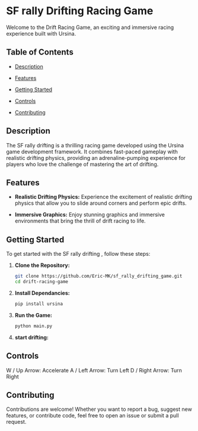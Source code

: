 # SF rally Drifting Racing Game

Welcome to the Drift Racing Game, an exciting and immersive racing experience built with Ursina.

## Table of Contents

- [Description](#description)
- [Features](#features)
- [Getting Started](#getting-started)
- [Controls](#controls)

- [Contributing](#contributing)


## Description

The SF rally drifting is a thrilling racing game developed using the Ursina game development framework. It combines fast-paced gameplay with realistic drifting physics, providing an adrenaline-pumping experience for players who love the challenge of mastering the art of drifting.

## Features

- **Realistic Drifting Physics:** Experience the excitement of realistic drifting physics that allow you to slide around corners and perform epic drifts.

- **Immersive Graphics:** Enjoy stunning graphics and immersive environments that bring the thrill of drift racing to life.

## Getting Started

To get started with the SF rally drifting , follow these steps:

1. **Clone the Repository:**
   ```bash
   git clone https://github.com/Eric-MK/sf_rally_drifting_game.git
   cd drift-racing-game
   ```
2. **Install Dependancies:**
   ```bash
   pip install ursina
   ```
3. **Run the Game:**
   ```bash
   python main.py
   ```
4. **start drifting:**

## Controls
W / Up Arrow: Accelerate
A / Left Arrow: Turn Left
D / Right Arrow: Turn Right

## Contributing 
Contributions are welcome! Whether you want to report a bug, suggest new features, or contribute code, feel free to open an issue or submit a pull request.





   


